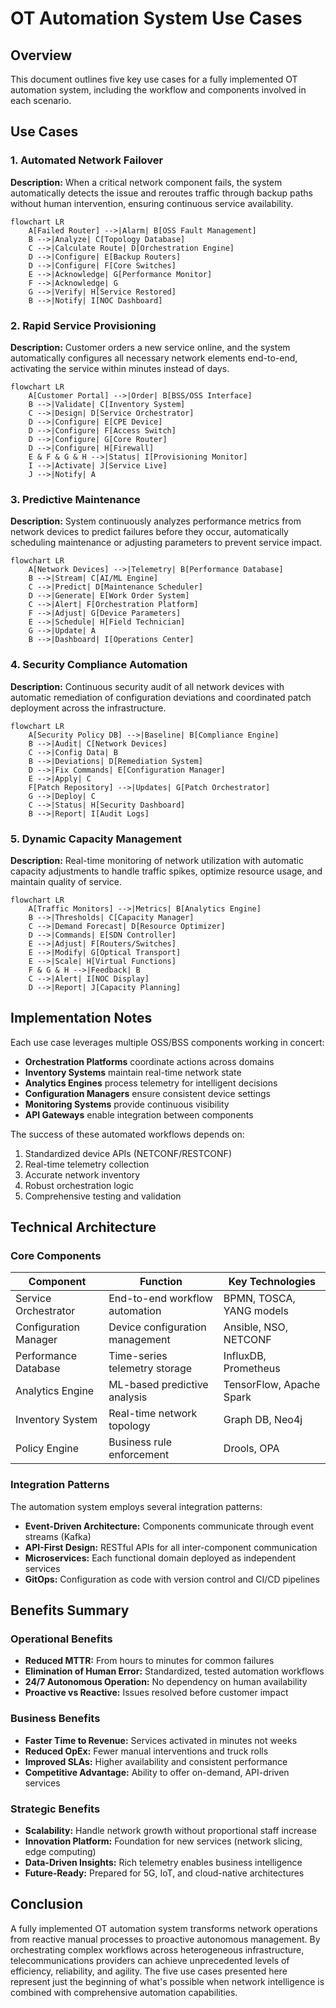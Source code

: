 # OT Automation System Use Cases

## Overview
This document outlines five key use cases for a fully implemented OT automation system, including the workflow and components involved in each scenario.

## Use Cases

### 1. Automated Network Failover

**Description:** When a critical network component fails, the system automatically detects the issue and reroutes traffic through backup paths without human intervention, ensuring continuous service availability.

```mermaid
flowchart LR
    A[Failed Router] -->|Alarm| B[OSS Fault Management]
    B -->|Analyze| C[Topology Database]
    C -->|Calculate Route| D[Orchestration Engine]
    D -->|Configure| E[Backup Routers]
    D -->|Configure| F[Core Switches]
    E -->|Acknowledge| G[Performance Monitor]
    F -->|Acknowledge| G
    G -->|Verify| H[Service Restored]
    B -->|Notify| I[NOC Dashboard]
```

### 2. Rapid Service Provisioning

**Description:** Customer orders a new service online, and the system automatically configures all necessary network elements end-to-end, activating the service within minutes instead of days.

```mermaid
flowchart LR
    A[Customer Portal] -->|Order| B[BSS/OSS Interface]
    B -->|Validate| C[Inventory System]
    C -->|Design| D[Service Orchestrator]
    D -->|Configure| E[CPE Device]
    D -->|Configure| F[Access Switch]
    D -->|Configure| G[Core Router]
    D -->|Configure| H[Firewall]
    E & F & G & H -->|Status| I[Provisioning Monitor]
    I -->|Activate| J[Service Live]
    J -->|Notify| A
```

### 3. Predictive Maintenance

**Description:** System continuously analyzes performance metrics from network devices to predict failures before they occur, automatically scheduling maintenance or adjusting parameters to prevent service impact.

```mermaid
flowchart LR
    A[Network Devices] -->|Telemetry| B[Performance Database]
    B -->|Stream| C[AI/ML Engine]
    C -->|Predict| D[Maintenance Scheduler]
    D -->|Generate| E[Work Order System]
    C -->|Alert| F[Orchestration Platform]
    F -->|Adjust| G[Device Parameters]
    E -->|Schedule| H[Field Technician]
    G -->|Update| A
    B -->|Dashboard| I[Operations Center]
```

### 4. Security Compliance Automation

**Description:** Continuous security audit of all network devices with automatic remediation of configuration deviations and coordinated patch deployment across the infrastructure.

```mermaid
flowchart LR
    A[Security Policy DB] -->|Baseline| B[Compliance Engine]
    B -->|Audit| C[Network Devices]
    C -->|Config Data| B
    B -->|Deviations| D[Remediation System]
    D -->|Fix Commands| E[Configuration Manager]
    E -->|Apply| C
    F[Patch Repository] -->|Updates| G[Patch Orchestrator]
    G -->|Deploy| C
    C -->|Status| H[Security Dashboard]
    B -->|Report| I[Audit Logs]
```

### 5. Dynamic Capacity Management

**Description:** Real-time monitoring of network utilization with automatic capacity adjustments to handle traffic spikes, optimize resource usage, and maintain quality of service.

```mermaid
flowchart LR
    A[Traffic Monitors] -->|Metrics| B[Analytics Engine]
    B -->|Thresholds| C[Capacity Manager]
    C -->|Demand Forecast| D[Resource Optimizer]
    D -->|Commands| E[SDN Controller]
    E -->|Adjust| F[Routers/Switches]
    E -->|Modify| G[Optical Transport]
    E -->|Scale| H[Virtual Functions]
    F & G & H -->|Feedback| B
    C -->|Alert| I[NOC Display]
    D -->|Report| J[Capacity Planning]
```

## Implementation Notes

Each use case leverages multiple OSS/BSS components working in concert:

- **Orchestration Platforms** coordinate actions across domains
- **Inventory Systems** maintain real-time network state
- **Analytics Engines** process telemetry for intelligent decisions
- **Configuration Managers** ensure consistent device settings
- **Monitoring Systems** provide continuous visibility
- **API Gateways** enable integration between components

The success of these automated workflows depends on:
1. Standardized device APIs (NETCONF/RESTCONF)
2. Real-time telemetry collection
3. Accurate network inventory
4. Robust orchestration logic
5. Comprehensive testing and validation

## Technical Architecture

### Core Components

| Component | Function | Key Technologies |
|-----------|----------|------------------|
| Service Orchestrator | End-to-end workflow automation | BPMN, TOSCA, YANG models |
| Configuration Manager | Device configuration management | Ansible, NSO, NETCONF |
| Performance Database | Time-series telemetry storage | InfluxDB, Prometheus |
| Analytics Engine | ML-based predictive analysis | TensorFlow, Apache Spark |
| Inventory System | Real-time network topology | Graph DB, Neo4j |
| Policy Engine | Business rule enforcement | Drools, OPA |

### Integration Patterns

The automation system employs several integration patterns:

- **Event-Driven Architecture:** Components communicate through event streams (Kafka)
- **API-First Design:** RESTful APIs for all inter-component communication
- **Microservices:** Each functional domain deployed as independent services
- **GitOps:** Configuration as code with version control and CI/CD pipelines

## Benefits Summary

### Operational Benefits
- **Reduced MTTR:** From hours to minutes for common failures
- **Elimination of Human Error:** Standardized, tested automation workflows
- **24/7 Autonomous Operation:** No dependency on human availability
- **Proactive vs Reactive:** Issues resolved before customer impact

### Business Benefits
- **Faster Time to Revenue:** Services activated in minutes not weeks
- **Reduced OpEx:** Fewer manual interventions and truck rolls
- **Improved SLAs:** Higher availability and consistent performance
- **Competitive Advantage:** Ability to offer on-demand, API-driven services

### Strategic Benefits
- **Scalability:** Handle network growth without proportional staff increase
- **Innovation Platform:** Foundation for new services (network slicing, edge computing)
- **Data-Driven Insights:** Rich telemetry enables business intelligence
- **Future-Ready:** Prepared for 5G, IoT, and cloud-native architectures

## Conclusion

A fully implemented OT automation system transforms network operations from reactive manual processes to proactive autonomous management. By orchestrating complex workflows across heterogeneous infrastructure, telecommunications providers can achieve unprecedented levels of efficiency, reliability, and agility. The five use cases presented here represent just the beginning of what's possible when network intelligence is combined with comprehensive automation capabilities.